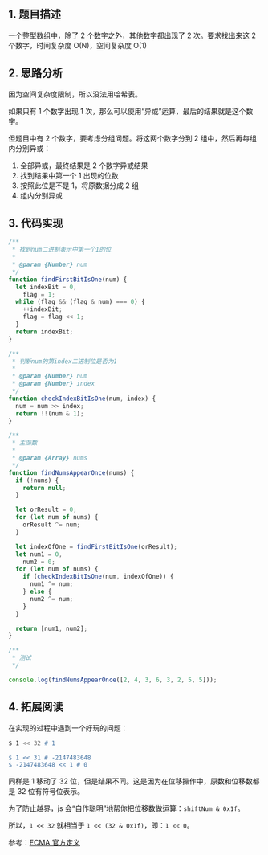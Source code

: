 ## 1. 题目描述

一个整型数组中，除了 2 个数字之外，其他数字都出现了 2 次。要求找出来这 2 个数字，时间复杂度 O(N)，空间复杂度 O(1)

## 2. 思路分析

因为空间复杂度限制，所以没法用哈希表。

如果只有 1 个数字出现 1 次，那么可以使用“异或”运算，最后的结果就是这个数字。

但题目中有 2 个数字，要考虑分组问题。将这两个数字分到 2 组中，然后再每组内分别异或：

1. 全部异或，最终结果是 2 个数字异或结果
2. 找到结果中第一个 1 出现的位数
3. 按照此位是不是 1，将原数据分成 2 组
4. 组内分别异或

## 3. 代码实现

```javascript
/**
 * 找到num二进制表示中第一个1的位
 *
 * @param {Number} num
 */
function findFirstBitIsOne(num) {
  let indexBit = 0,
    flag = 1;
  while (flag && (flag & num) === 0) {
    ++indexBit;
    flag = flag << 1;
  }
  return indexBit;
}

/**
 * 判断num的第index二进制位是否为1
 *
 * @param {Number} num
 * @param {Number} index
 */
function checkIndexBitIsOne(num, index) {
  num = num >> index;
  return !!(num & 1);
}

/**
 * 主函数
 *
 * @param {Array} nums
 */
function findNumsAppearOnce(nums) {
  if (!nums) {
    return null;
  }

  let orResult = 0;
  for (let num of nums) {
    orResult ^= num;
  }

  let indexOfOne = findFirstBitIsOne(orResult);
  let num1 = 0,
    num2 = 0;
  for (let num of nums) {
    if (checkIndexBitIsOne(num, indexOfOne)) {
      num1 ^= num;
    } else {
      num2 ^= num;
    }
  }

  return [num1, num2];
}

/**
 * 测试
 */

console.log(findNumsAppearOnce([2, 4, 3, 6, 3, 2, 5, 5]));
```

## 4. 拓展阅读

在实现的过程中遇到一个好玩的问题：

```sh
$ 1 << 32 # 1

$ 1 << 31 # -2147483648
$ -2147483648 << 1 # 0
```

同样是 1 移动了 32 位，但是结果不同。这是因为在位移操作中，原数和位移数都是 32 位有符号位表示。

为了防止越界，js 会“自作聪明”地帮你把位移数做运算：`shiftNum & 0x1f`。

所以，`1 << 32` 就相当于 `1 << (32 & 0x1f)`，即：`1 << 0`。

参考：[ECMA 官方定义](https://www.ecma-international.org/ecma-262/5.1/#sec-11.7.1)
